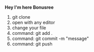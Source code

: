 **Hey I'm here Bonusree**
<ol>
    <li>git clone</li>
    <li>open with any editor</li>
    <li>change your file</li>
    <li>command: git add .</li>
    <li>command: git commit -m "message"</li>
    <li>command: git push</li>
</ol>
    